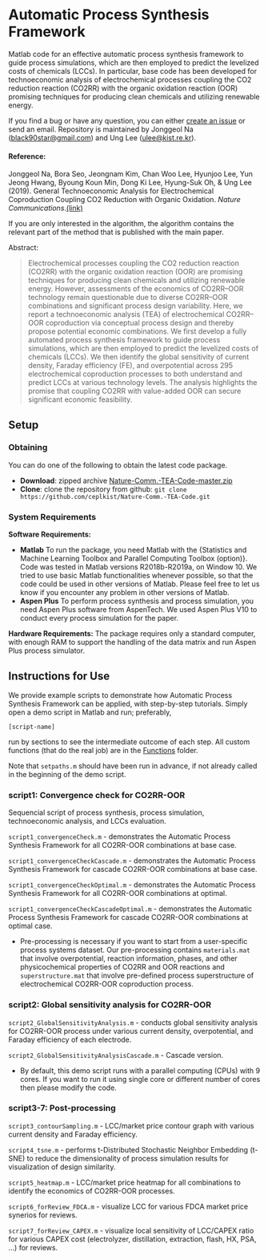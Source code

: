 
Automatic Process Synthesis Framework 
============

Matlab code for an effective automatic process synthesis framework to guide process simulations, which are then employed to predict the levelized costs of chemicals (LCCs). In particular, base code has been developed for technoeconomic analysis of electrochemical processes coupling the CO2 reduction reaction (CO2RR) with the organic oxidation reaction (OOR) promising techniques for producing clean chemicals and utilizing renewable energy. 

If you find a bug or have any question, you can either [create an issue](https://github.com/ceplkist/Nature-Comm.-TEA-Code/issues/new) or send an email. Repository is maintained by Jonggeol Na (black90star@gmail.com) and Ung Lee (ulee@kist.re.kr). 


#### Reference:
Jonggeol Na, Bora Seo, Jeongnam Kim, Chan Woo Lee, Hyunjoo Lee, Yun Jeong Hwang, Byoung Koun Min, Dong Ki Lee, Hyung-Suk Oh, & Ung Lee (2019). General Technoeconomic Analysis for Electrochemical Coproduction Coupling CO2
Reduction with Organic Oxidation. _Nature Communications_.[(link)](https://doi.org/)

If you are only interested in the algorithm, the algorithm contains the relevant part of the method that is published with the main paper.

Abstract:  
> Electrochemical processes coupling the CO2 reduction reaction (CO2RR) with the organic oxidation reaction (OOR) are promising techniques for producing clean chemicals and utilizing renewable energy. However, assessments of the economics of CO2RR–OOR technology remain questionable due to diverse CO2RR–OOR combinations and significant process design variability. Here, we report a technoeconomic analysis (TEA) of electrochemical CO2RR–OOR coproduction via conceptual process design and thereby propose potential economic combinations. We first develop a fully automated process synthesis framework to guide process simulations, which are then employed to predict the levelized costs of chemicals (LCCs). We then identify the global sensitivity of current density, Faraday efficiency (FE), and overpotential across 295 electrochemical coproduction processes to both understand and predict LCCs at various technology levels. The analysis highlights the promise that coupling CO2RR with value-added OOR can secure significant economic feasibility.



## Setup

### Obtaining

You can do one of the following to obtain the latest code package.

* **Download**:   zipped archive  [Nature-Comm.-TEA-Code-master.zip](https://github.com/ceplkist/Nature-Comm.-TEA-Code/archive/master.zip)
* **Clone**: clone the repository from github: ```git clone https://github.com/ceplkist/Nature-Comm.-TEA-Code.git```

### System Requirements

**Software Requirements:**
* **Matlab** To run the package, you need Matlab with the {Statistics and Machine Learning Toolbox and Parallel Computing Toolbox (option)}. Code was tested in Matlab versions R2018b-R2019a, on Window 10. We tried to use basic Matlab functionalities whenever possible, so that the code could be used in other versions of Matlab. Please feel free to let us know if you encounter any problem in other versions of Matlab.
* **Aspen Plus** To perform process synthesis and process simulation, you need Aspen Plus software from AspenTech. We used Aspen Plus V10 to conduct every process simulation for the paper.

**Hardware Requirements:**
The package requires only a standard computer, with enough RAM to support the handling of the data matrix and run Aspen Plus process simulator.


## Instructions for Use

We provide example scripts to demonstrate how Automatic Process Synthesis Framework can be applied, with step-by-step tutorials.
Simply open a demo script in Matlab and run; preferably,

```
[script-name]
```

run by sections to see the intermediate outcome of each step. All custom functions (that do the real job) are in the [Functions](Functions) folder.

Note that `setpaths.m` should have been run in advance, if not already called in the beginning of the demo script.


### script1: Convergence check for CO2RR-OOR
Sequencial script of process synthesis, process simulation, technoeconomic analysis, and LCCs evaluation.

`script1_convergenceCheck.m` - demonstrates the Automatic Process Synthesis Framework for all CO2RR-OOR combinations at base case.

`script1_convergenceCheckCascade.m` - demonstrates the Automatic Process Synthesis Framework for cascade CO2RR-OOR combinations at base case.

`script1_convergenceCheckOptimal.m` - demonstrates the Automatic Process Synthesis Framework for all CO2RR-OOR combinations at optimal.

`script1_convergenceCheckCascadeOptimal.m` - demonstrates the Automatic Process Synthesis Framework for cascade CO2RR-OOR combinations at optimal case.

- Pre-processing is necessary if you want to start from a user-specific process systems dataset.
Our pre-processing contains `materials.mat` that involve overpotential, reaction information, phases, and other physicochemical properties of CO2RR and OOR reactions and `superstructure.mat` that involve pre-defined process superstructure of electrochemical CO2RR-OOR coproduction process.

### script2: Global sensitivity analysis for CO2RR-OOR

`script2_GlobalSensitivityAnalysis.m` - conducts global sensitivity analysis for CO2RR-OOR process under various current density, overpotential, and Faraday efficiency of each electrode.

`script2_GlobalSensitivityAnalysisCascade.m` - Cascade version.

- By default, this demo script runs with a parallel computing (CPUs) with 9 cores. If you want to run it using single core or different number of cores then please modify the code.

### script3-7: Post-processing

`script3_contourSampling.m` - LCC/market price contour graph with various current density and Faraday efficiency.

`script4_tsne.m` - performs t-Distributed Stochastic Neighbor Embedding (t-SNE) to reduce the dimensionality of process simulation results for visualization of design similarity.

`script5_heatmap.m` - LCC/market price heatmap for all combinations to identify the economics of CO2RR-OOR processes.

`script6_forReview_FDCA.m` - visualize LCC for various FDCA market price synerios for reviews.

`script7_forReview_CAPEX.m` - visualize local sensitivity of LCC/CAPEX ratio for various CAPEX cost (electrolyzer, distillation, extraction, flash, HX, PSA, ...) for reviews.

